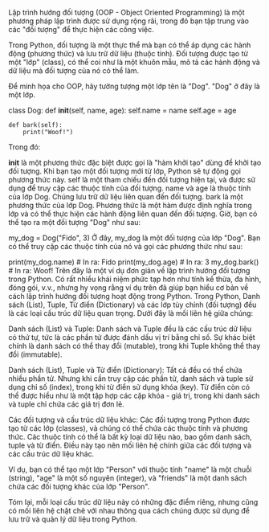Lập trình hướng đối tượng (OOP - Object Oriented Programming) là một phương pháp lập trình được sử dụng rộng rãi, trong đó bạn tập trung vào các "đối tượng" để thực hiện các công việc.

Trong Python, đối tượng là một thực thể mà bạn có thể áp dụng các hành động (phương thức) và lưu trữ dữ liệu (thuộc tính). Đối tượng được tạo từ một "lớp" (class), có thể coi như là một khuôn mẫu, mô tả các hành động và dữ liệu mà đối tượng của nó có thể làm.

Để minh họa cho OOP, hãy tưởng tượng một lớp tên là "Dog". "Dog" ở đây là một lớp.

class Dog:
    def __init__(self, name, age):
        self.name = name
        self.age = age

    def bark(self):
        print("Woof!")
Trong đó:

__init__ là một phương thức đặc biệt được gọi là "hàm khởi tạo" dùng để khởi tạo đối tượng. Khi bạn tạo một đối tượng mới từ lớp, Python sẽ tự động gọi phương thức này.
self là một tham chiếu đến đối tượng hiện tại, và được sử dụng để truy cập các thuộc tính của đối tượng.
name và age là thuộc tính của lớp Dog. Chúng lưu trữ dữ liệu liên quan đến đối tượng.
bark là một phương thức của lớp Dog. Phương thức là một hàm được định nghĩa trong lớp và có thể thực hiện các hành động liên quan đến đối tượng.
Giờ, bạn có thể tạo ra một đối tượng "Dog" như sau:

my_dog = Dog("Fido", 3)
Ở đây, my_dog là một đối tượng của lớp "Dog". Bạn có thể truy cập các thuộc tính của nó và gọi các phương thức như sau:

print(my_dog.name) # In ra: Fido
print(my_dog.age)  # In ra: 3
my_dog.bark()      # In ra: Woof!
Trên đây là một ví dụ đơn giản về lập trình hướng đối tượng trong Python. Có rất nhiều khái niệm phức tạp hơn như tính kế thừa, đa hình, đóng gói, v.v., nhưng hy vọng rằng ví dụ trên đã giúp bạn hiểu cơ bản về cách lập trình hướng đối tượng hoạt động trong Python.
Trong Python, Danh sách (List), Tuple, Từ điển (Dictionary) và các lớp tùy chỉnh (đối tượng) đều là các loại cấu trúc dữ liệu quan trọng. Dưới đây là mối liên hệ giữa chúng:

Danh sách (List) và Tuple: Danh sách và Tuple đều là các cấu trúc dữ liệu có thứ tự, tức là các phần tử được đánh dấu vị trí bằng chỉ số. Sự khác biệt chính là danh sách có thể thay đổi (mutable), trong khi Tuple không thể thay đổi (immutable).

Danh sách (List), Tuple và Từ điển (Dictionary): Tất cả đều có thể chứa nhiều phần tử. Nhưng khi cần truy cập các phần tử, danh sách và tuple sử dụng chỉ số (index), trong khi từ điển sử dụng khóa (key). Từ điển còn có thể được hiểu như là một tập hợp các cặp khóa - giá trị, trong khi danh sách và tuple chỉ chứa các giá trị đơn lẻ.

Các đối tượng và cấu trúc dữ liệu khác: Các đối tượng trong Python được tạo từ các lớp (classes), và chúng có thể chứa các thuộc tính và phương thức. Các thuộc tính có thể là bất kỳ loại dữ liệu nào, bao gồm danh sách, tuple và từ điển. Điều này tạo nên mối liên hệ chính giữa các đối tượng và các cấu trúc dữ liệu khác.

Ví dụ, bạn có thể tạo một lớp "Person" với thuộc tính "name" là một chuỗi (string), "age" là một số nguyên (integer), và "friends" là một danh sách chứa các đối tượng khác của lớp "Person".

Tóm lại, mỗi loại cấu trúc dữ liệu này có những đặc điểm riêng, nhưng cũng có mối liên hệ chặt chẽ với nhau thông qua cách chúng được sử dụng để lưu trữ và quản lý dữ liệu trong Python.
